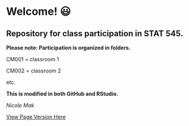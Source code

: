 # Welcome! :smiley:

## Repository for class participation in STAT 545.

**Please note: Participation is organized in folders.**

CM001 = classroom 1

CM002 = classroom 2

etc.


**This is modified in both GitHub and RStudio.**


*Nicole Mak*


[View Page Version Here](https://ntjjmak.github.io/STAT545_participation/)
